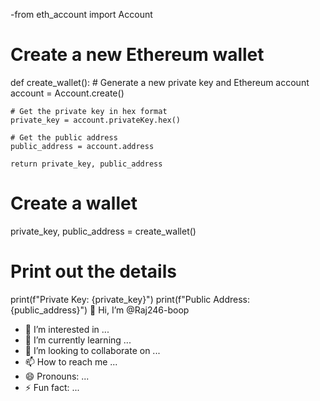 -from eth_account import Account

# Create a new Ethereum wallet
def create_wallet():
    # Generate a new private key and Ethereum account
    account = Account.create()
    
    # Get the private key in hex format
    private_key = account.privateKey.hex()
    
    # Get the public address
    public_address = account.address
    
    return private_key, public_address

# Create a wallet
private_key, public_address = create_wallet()

# Print out the details
print(f"Private Key: {private_key}")
print(f"Public Address: {public_address}") 👋 Hi, I’m @Raj246-boop
- 👀 I’m interested in ...
- 🌱 I’m currently learning ...
- 💞️ I’m looking to collaborate on ...
- 📫 How to reach me ...
- 😄 Pronouns: ...
- ⚡ Fun fact: ...

<!---
Raj246-boop/Raj246-boop is a ✨ special ✨ repository because its `README.md` (this file) appears on your GitHub profile.
You can click the Preview link to take a look at your changes.
--->
